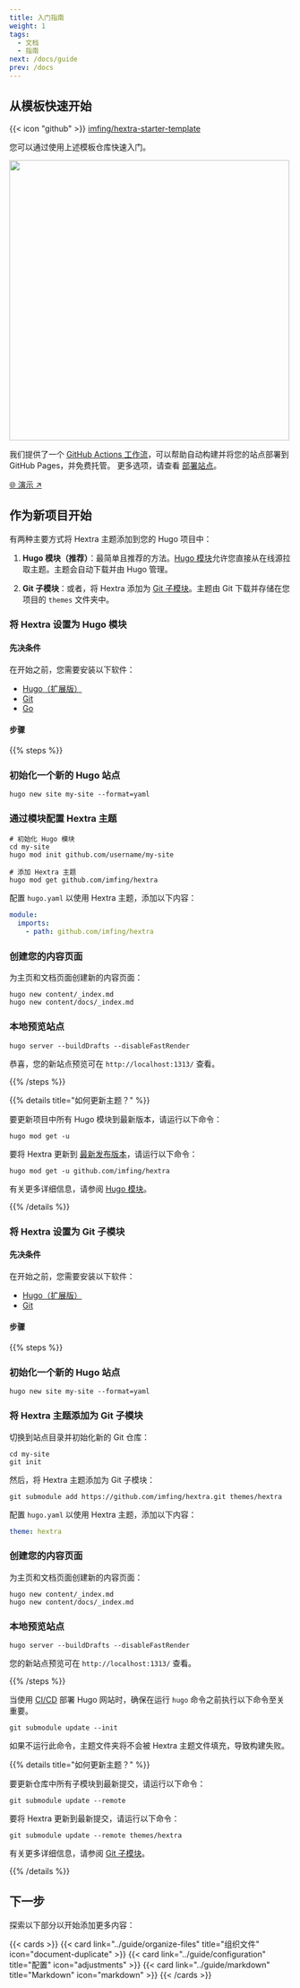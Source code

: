 ```yaml
---
title: 入门指南
weight: 1
tags:
  - 文档
  - 指南
next: /docs/guide
prev: /docs
---
```


## 从模板快速开始

{{< icon "github" >}}&nbsp;[imfing/hextra-starter-template](https://github.com/imfing/hextra-starter-template)

您可以通过使用上述模板仓库快速入门。

<img src="https://docs.github.com/assets/cb-77734/mw-1440/images/help/repository/use-this-template-button.webp" width="500">

我们提供了一个 [GitHub Actions 工作流](https://docs.github.com/en/pages/getting-started-with-github-pages/configuring-a-publishing-source-for-your-github-pages-site#publishing-with-a-custom-github-actions-workflow)，可以帮助自动构建并将您的站点部署到 GitHub Pages，并免费托管。
更多选项，请查看 [部署站点](../guide/deploy-site)。

[🌐 演示 ↗](https://imfing.github.io/hextra-starter-template/)

## 作为新项目开始

有两种主要方式将 Hextra 主题添加到您的 Hugo 项目中：

1. **Hugo 模块（推荐）**：最简单且推荐的方法。[Hugo 模块](https://gohugo.io/hugo-modules/)允许您直接从在线源拉取主题。主题会自动下载并由 Hugo 管理。

2. **Git 子模块**：或者，将 Hextra 添加为 [Git 子模块](https://git-scm.com/book/en/v2/Git-Tools-Submodules)。主题由 Git 下载并存储在您项目的 `themes` 文件夹中。

### 将 Hextra 设置为 Hugo 模块

#### 先决条件

在开始之前，您需要安装以下软件：

- [Hugo（扩展版）](https://gohugo.io/installation/)
- [Git](https://git-scm.com/)
- [Go](https://go.dev/)

#### 步骤

{{% steps %}}

### 初始化一个新的 Hugo 站点

```shell
hugo new site my-site --format=yaml
```

### 通过模块配置 Hextra 主题

```shell
# 初始化 Hugo 模块
cd my-site
hugo mod init github.com/username/my-site

# 添加 Hextra 主题
hugo mod get github.com/imfing/hextra
```

配置 `hugo.yaml` 以使用 Hextra 主题，添加以下内容：

```yaml
module:
  imports:
    - path: github.com/imfing/hextra
```

### 创建您的内容页面

为主页和文档页面创建新的内容页面：

```shell
hugo new content/_index.md
hugo new content/docs/_index.md
```

### 本地预览站点

```shell
hugo server --buildDrafts --disableFastRender
```

恭喜，您的新站点预览可在 `http://localhost:1313/` 查看。

{{% /steps %}}


{{% details title="如何更新主题？" %}}

要更新项目中所有 Hugo 模块到最新版本，请运行以下命令：

```shell
hugo mod get -u
```

要将 Hextra 更新到 [最新发布版本](https://github.com/imfing/hextra/releases)，请运行以下命令：

```shell
hugo mod get -u github.com/imfing/hextra
```

有关更多详细信息，请参阅 [Hugo 模块](https://gohugo.io/hugo-modules/use-modules/#update-all-modules)。

{{% /details %}}

### 将 Hextra 设置为 Git 子模块

#### 先决条件

在开始之前，您需要安装以下软件：

- [Hugo（扩展版）](https://gohugo.io/installation/)
- [Git](https://git-scm.com/)

#### 步骤

{{% steps %}}

### 初始化一个新的 Hugo 站点

```shell
hugo new site my-site --format=yaml
```

### 将 Hextra 主题添加为 Git 子模块

切换到站点目录并初始化新的 Git 仓库：

```shell
cd my-site
git init
```

然后，将 Hextra 主题添加为 Git 子模块：

```shell
git submodule add https://github.com/imfing/hextra.git themes/hextra
```

配置 `hugo.yaml` 以使用 Hextra 主题，添加以下内容：

```yaml
theme: hextra
```

### 创建您的内容页面

为主页和文档页面创建新的内容页面：

```shell
hugo new content/_index.md
hugo new content/docs/_index.md
```

### 本地预览站点

```shell
hugo server --buildDrafts --disableFastRender
```

您的新站点预览可在 `http://localhost:1313/` 查看。

{{% /steps %}}


当使用 [CI/CD](https://en.wikipedia.org/wiki/CI/CD) 部署 Hugo 网站时，确保在运行 `hugo` 命令之前执行以下命令至关重要。

```shell
git submodule update --init
```

如果不运行此命令，主题文件夹将不会被 Hextra 主题文件填充，导致构建失败。


{{% details title="如何更新主题？" %}}

要更新仓库中所有子模块到最新提交，请运行以下命令：

```shell
git submodule update --remote
```

要将 Hextra 更新到最新提交，请运行以下命令：

```shell
git submodule update --remote themes/hextra
```

有关更多详细信息，请参阅 [Git 子模块](https://git-scm.com/book/en/v2/Git-Tools-Submodules)。

{{% /details %}}

## 下一步

探索以下部分以开始添加更多内容：

{{< cards >}}
  {{< card link="../guide/organize-files" title="组织文件" icon="document-duplicate" >}}
  {{< card link="../guide/configuration" title="配置" icon="adjustments" >}}
  {{< card link="../guide/markdown" title="Markdown" icon="markdown" >}}
{{< /cards >}}